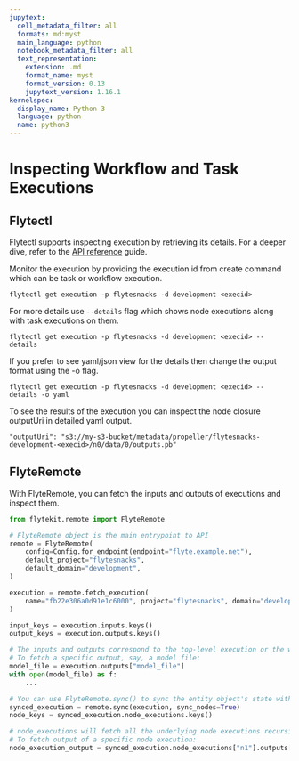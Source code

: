 ```yaml
---
jupytext:
  cell_metadata_filter: all
  formats: md:myst
  main_language: python
  notebook_metadata_filter: all
  text_representation:
    extension: .md
    format_name: myst
    format_version: 0.13
    jupytext_version: 1.16.1
kernelspec:
  display_name: Python 3
  language: python
  name: python3
---
```


# Inspecting Workflow and Task Executions

## Flytectl

Flytectl supports inspecting execution by retrieving its details. For a deeper dive, refer to the
[API reference](https://docs.flyte.org/projects/flytectl/en/stable/gen/flytectl_get_execution.html) guide.

Monitor the execution by providing the execution id from create command which can be task or workflow execution.

```
flytectl get execution -p flytesnacks -d development <execid>
```

For more details use `--details` flag which shows node executions along with task executions on them.

```
flytectl get execution -p flytesnacks -d development <execid> --details
```

If you prefer to see yaml/json view for the details then change the output format using the -o flag.

```
flytectl get execution -p flytesnacks -d development <execid> --details -o yaml
```

To see the results of the execution you can inspect the node closure outputUri in detailed yaml output.

```
"outputUri": "s3://my-s3-bucket/metadata/propeller/flytesnacks-development-<execid>/n0/data/0/outputs.pb"
```

## FlyteRemote

With FlyteRemote, you can fetch the inputs and outputs of executions and inspect them.

```python
from flytekit.remote import FlyteRemote

# FlyteRemote object is the main entrypoint to API
remote = FlyteRemote(
    config=Config.for_endpoint(endpoint="flyte.example.net"),
    default_project="flytesnacks",
    default_domain="development",
)

execution = remote.fetch_execution(
    name="fb22e306a0d91e1c6000", project="flytesnacks", domain="development"
)

input_keys = execution.inputs.keys()
output_keys = execution.outputs.keys()

# The inputs and outputs correspond to the top-level execution or the workflow itself.
# To fetch a specific output, say, a model file:
model_file = execution.outputs["model_file"]
with open(model_file) as f:
    ...

# You can use FlyteRemote.sync() to sync the entity object's state with the remote state during the execution run.
synced_execution = remote.sync(execution, sync_nodes=True)
node_keys = synced_execution.node_executions.keys()

# node_executions will fetch all the underlying node executions recursively.
# To fetch output of a specific node execution:
node_execution_output = synced_execution.node_executions["n1"].outputs["model_file"]
```

